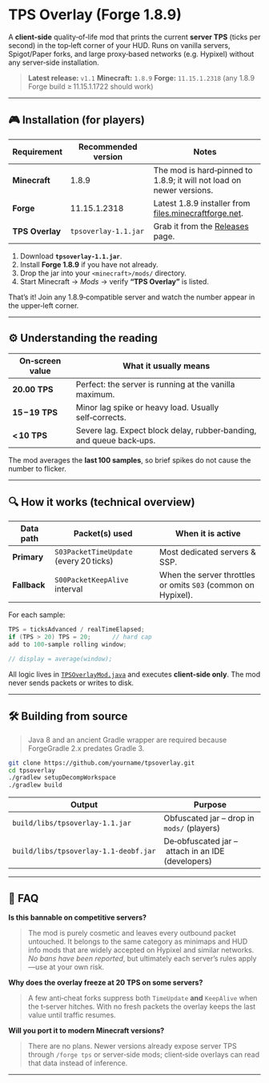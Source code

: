 # TPS Overlay (Forge 1.8.9)

A **client‑side** quality‑of‑life mod that prints the current **server TPS** (ticks per second) in the top‑left corner of your HUD.
Runs on vanilla servers, Spigot/Paper forks, and large proxy‑based networks (e.g. Hypixel) without any server‑side installation.

> **Latest release:** `v1.1`
> **Minecraft:** `1.8.9`
> **Forge:** `11.15.1.2318` (any 1.8.9 Forge build ≥ 11.15.1.1722 should work)

---

## 🎮  Installation (for players)

| Requirement     | Recommended version  | Notes                                                                                     |
| --------------- | -------------------- | ----------------------------------------------------------------------------------------- |
| **Minecraft**   | 1.8.9                | The mod is hard‑pinned to 1.8.9; it will not load on newer versions.                      |
| **Forge**       | 11.15.1.2318         | Latest 1.8.9 installer from [files.minecraftforge.net](https://files.minecraftforge.net). |
| **TPS Overlay** | `tpsoverlay‑1.1.jar` | Grab it from the [Releases](../../releases) page.                                         |

1. Download **`tpsoverlay‑1.1.jar`**.
2. Install **Forge 1.8.9** if you have not already.
3. Drop the jar into your `<minecraft>/mods/` directory.
4. Start Minecraft → *Mods* → verify **“TPS Overlay”** is listed.

That’s it! Join any 1.8.9‑compatible server and watch the number appear in the upper‑left corner.

---

## ⚙️  Understanding the reading

| On‑screen value | What it usually means                                               |
| --------------- | ------------------------------------------------------------------- |
| **20.00 TPS**   | Perfect: the server is running at the vanilla maximum.              |
| **15 – 19 TPS** | Minor lag spike or heavy load. Usually self‑corrects.               |
| **< 10 TPS**    | Severe lag. Expect block delay, rubber‑banding, and queue back‑ups. |

The mod averages the **last 100 samples**, so brief spikes do not cause the number to flicker.

---

## 🔍  How it works (technical overview)

| Data path    | Packet(s) used                         | When it is active                                             |
| ------------ | -------------------------------------- | ------------------------------------------------------------- |
| **Primary**  | `S03PacketTimeUpdate` (every 20 ticks) | Most dedicated servers & SSP.                                 |
| **Fallback** | `S00PacketKeepAlive` interval          | When the server throttles or omits `S03` (common on Hypixel). |

For each sample:

```java
TPS = ticksAdvanced / realTimeElapsed;
if (TPS > 20) TPS = 20;      // hard cap
add to 100‑sample rolling window;

// display = average(window);
```

All logic lives in [`TPSOverlayMod.java`](src/main/java/com/example/tpsoverlay/TPSOverlayMod.java) and executes **client‑side only**. The mod never sends packets or writes to disk.

---

## 🛠  Building from source

> Java 8 and an ancient Gradle wrapper are required because ForgeGradle 2.x predates Gradle 3.

```bash
git clone https://github.com/yourname/tpsoverlay.git
cd tpsoverlay
./gradlew setupDecompWorkspace
./gradlew build
```

| Output                                | Purpose                                           |
| ------------------------------------- | ------------------------------------------------- |
| `build/libs/tpsoverlay‑1.1.jar`       | Obfuscated jar – drop in `mods/` (players)        |
| `build/libs/tpsoverlay‑1.1‑deobf.jar` | De‑obfuscated jar – attach in an IDE (developers) |

---

## 🙋  FAQ

**Is this bannable on competitive servers?**

> The mod is purely cosmetic and leaves every outbound packet untouched. It belongs to the same category as minimaps and HUD info mods that are widely accepted on Hypixel and similar networks. *No bans have been reported*, but ultimately each server’s rules apply—use at your own risk.

**Why does the overlay freeze at 20 TPS on some servers?**

> A few anti‑cheat forks suppress both `TimeUpdate` **and** `KeepAlive` when the t‑server hitches. With no fresh packets the overlay keeps the last value until traffic resumes.

**Will you port it to modern Minecraft versions?**

> There are no plans. Newer versions already expose server TPS through `/forge tps` or server‑side mods; client‑side overlays can read that data instead of inference.

---
